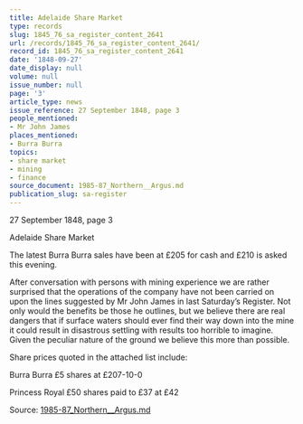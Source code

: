 ```yaml
---
title: Adelaide Share Market
type: records
slug: 1845_76_sa_register_content_2641
url: /records/1845_76_sa_register_content_2641/
record_id: 1845_76_sa_register_content_2641
date: '1848-09-27'
date_display: null
volume: null
issue_number: null
page: '3'
article_type: news
issue_reference: 27 September 1848, page 3
people_mentioned:
- Mr John James
places_mentioned:
- Burra Burra
topics:
- share market
- mining
- finance
source_document: 1985-87_Northern__Argus.md
publication_slug: sa-register
---
```


27 September 1848, page 3

Adelaide Share Market

The latest Burra Burra sales have been at £205 for cash and £210 is asked this evening.

After conversation with persons with mining experience we are rather surprised that the operations of the company have not been carried on upon the lines suggested by Mr John James in last Saturday’s Register.  Not only would the benefits be those he outlines, but we believe there are real dangers that if surface waters should ever find their way down into the mine it could result in disastrous settling with results too horrible to imagine.  Given the peculiar nature of the ground we believe this more than possible.

Share prices quoted in the attached list include:

Burra Burra £5 shares at £207-10-0

Princess Royal £50 shares paid to £37 at £42

Source: [1985-87_Northern__Argus.md](/downloads/markdown/1985-87_Northern__Argus.md)
